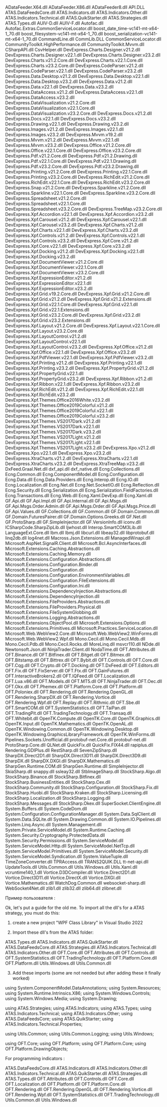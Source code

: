 ADataFeeder.X64.dll ADataFeeder.X86.dll ADataFeeder8.dll API.DLL ATAS.DataFeedsCore.dll ATAS.Indicators.dll ATAS.Indicators.Other.dll ATAS.Indicators.Technical.dll ATAS.QuikStarter.dll ATAS.Strategies.dll ATAS.Types.dll AUIV-D.dll AUIV-F.dll Autofac.dll Autofac.Extras.CommonServiceLocator.dll boost_date_time-vc141-mt-x64-1_70.dll boost_filesystem-vc141-mt-x64-1_70.dll boost_serialization-vc141-mt-x64-1_70.dll CommandLine.dll CommLib.DLL CommonServiceLocator.dll CommunityToolkit.HighPerformance.dll CommunityToolkit.Mvvm.dll CSharpAPI.dll CsvHelper.dll DevExpress.Charts.Designer.v21.2.dll DevExpress.Charts.Designer.v22.1.dll DevExpress.Charts.Designer.v23.2.dll DevExpress.Charts.v21.2.Core.dll DevExpress.Charts.v22.1.Core.dll DevExpress.Charts.v23.2.Core.dll DevExpress.CodeParser.v21.2.dll DevExpress.CodeParser.v22.1.dll DevExpress.CodeParser.v23.2.dll DevExpress.Data.Desktop.v21.2.dll DevExpress.Data.Desktop.v22.1.dll DevExpress.Data.Desktop.v23.2.dll DevExpress.Data.v21.2.dll DevExpress.Data.v22.1.dll DevExpress.Data.v23.2.dll DevExpress.DataAccess.v21.2.dll DevExpress.DataAccess.v22.1.dll DevExpress.DataAccess.v23.2.dll DevExpress.DataVisualization.v21.2.Core.dll DevExpress.DataVisualization.v22.1.Core.dll DevExpress.DataVisualization.v23.2.Core.dll DevExpress.Docs.v21.2.dll DevExpress.Docs.v22.1.dll DevExpress.Docs.v23.2.dll DevExpress.Drawing.v22.1.dll DevExpress.Drawing.v23.2.dll DevExpress.Images.v21.2.dll DevExpress.Images.v22.1.dll DevExpress.Images.v23.2.dll DevExpress.Mvvm.v19.2.dll DevExpress.Mvvm.v21.2.dll DevExpress.Mvvm.v22.1.dll DevExpress.Mvvm.v23.2.dll DevExpress.Office.v21.2.Core.dll DevExpress.Office.v22.1.Core.dll DevExpress.Office.v23.2.Core.dll DevExpress.Pdf.v21.2.Core.dll DevExpress.Pdf.v21.2.Drawing.dll DevExpress.Pdf.v22.1.Core.dll DevExpress.Pdf.v22.1.Drawing.dll DevExpress.Pdf.v23.2.Core.dll DevExpress.Pdf.v23.2.Drawing.dll DevExpress.Printing.v21.2.Core.dll DevExpress.Printing.v22.1.Core.dll DevExpress.Printing.v23.2.Core.dll DevExpress.RichEdit.v21.2.Core.dll DevExpress.RichEdit.v22.1.Core.dll DevExpress.RichEdit.v23.2.Core.dll DevExpress.Snap.v21.2.Core.dll DevExpress.Sparkline.v21.2.Core.dll DevExpress.Sparkline.v22.1.Core.dll DevExpress.Sparkline.v23.2.Core.dll DevExpress.Spreadsheet.v21.2.Core.dll DevExpress.Spreadsheet.v22.1.Core.dll DevExpress.Spreadsheet.v23.2.Core.dll DevExpress.TreeMap.v23.2.Core.dll DevExpress.Xpf.Accordion.v22.1.dll DevExpress.Xpf.Accordion.v23.2.dll DevExpress.Xpf.Carousel.v21.2.dll DevExpress.Xpf.Carousel.v22.1.dll DevExpress.Xpf.Carousel.v23.2.dll DevExpress.Xpf.Charts.v21.2.dll DevExpress.Xpf.Charts.v22.1.dll DevExpress.Xpf.Charts.v23.2.dll DevExpress.Xpf.Controls.v21.2.dll DevExpress.Xpf.Controls.v22.1.dll DevExpress.Xpf.Controls.v23.2.dll DevExpress.Xpf.Core.v21.2.dll DevExpress.Xpf.Core.v22.1.dll DevExpress.Xpf.Core.v23.2.dll DevExpress.Xpf.Docking.v21.2.dll DevExpress.Xpf.Docking.v22.1.dll DevExpress.Xpf.Docking.v23.2.dll DevExpress.Xpf.DocumentViewer.v21.2.Core.dll DevExpress.Xpf.DocumentViewer.v22.1.Core.dll DevExpress.Xpf.DocumentViewer.v23.2.Core.dll DevExpress.Xpf.ExpressionEditor.v21.2.dll DevExpress.Xpf.ExpressionEditor.v22.1.dll DevExpress.Xpf.ExpressionEditor.v23.2.dll DevExpress.Xpf.Grid.v19.2.Core.dll DevExpress.Xpf.Grid.v21.2.Core.dll DevExpress.Xpf.Grid.v21.2.dll DevExpress.Xpf.Grid.v21.2.Extensions.dll DevExpress.Xpf.Grid.v22.1.Core.dll DevExpress.Xpf.Grid.v22.1.dll DevExpress.Xpf.Grid.v22.1.Extensions.dll DevExpress.Xpf.Grid.v23.2.Core.dll DevExpress.Xpf.Grid.v23.2.dll DevExpress.Xpf.Grid.v23.2.Extensions.dll DevExpress.Xpf.Layout.v21.2.Core.dll DevExpress.Xpf.Layout.v22.1.Core.dll DevExpress.Xpf.Layout.v23.2.Core.dll DevExpress.Xpf.LayoutControl.v21.2.dll DevExpress.Xpf.LayoutControl.v22.1.dll DevExpress.Xpf.LayoutControl.v23.2.dll DevExpress.Xpf.Office.v21.2.dll DevExpress.Xpf.Office.v22.1.dll DevExpress.Xpf.Office.v23.2.dll DevExpress.Xpf.PdfViewer.v22.1.dll DevExpress.Xpf.PdfViewer.v23.2.dll DevExpress.Xpf.Printing.v21.2.dll DevExpress.Xpf.Printing.v22.1.dll DevExpress.Xpf.Printing.v23.2.dll DevExpress.Xpf.PropertyGrid.v21.2.dll DevExpress.Xpf.PropertyGrid.v22.1.dll DevExpress.Xpf.PropertyGrid.v23.2.dll DevExpress.Xpf.Ribbon.v21.2.dll DevExpress.Xpf.Ribbon.v22.1.dll DevExpress.Xpf.Ribbon.v23.2.dll DevExpress.Xpf.RichEdit.v21.2.dll DevExpress.Xpf.RichEdit.v22.1.dll DevExpress.Xpf.RichEdit.v23.2.dll DevExpress.Xpf.Themes.Office2016White.v23.2.dll DevExpress.Xpf.Themes.Office2019Colorful.v21.2.dll DevExpress.Xpf.Themes.Office2019Colorful.v22.1.dll DevExpress.Xpf.Themes.Office2019Colorful.v23.2.dll DevExpress.Xpf.Themes.VS2017Dark.v21.2.dll DevExpress.Xpf.Themes.VS2017Dark.v22.1.dll DevExpress.Xpf.Themes.VS2017Dark.v23.2.dll DevExpress.Xpf.Themes.VS2017Light.v21.2.dll DevExpress.Xpf.Themes.VS2017Light.v22.1.dll DevExpress.Xpf.Themes.VS2017Light.v23.2.dll DevExpress.Xpo.v21.2.dll DevExpress.Xpo.v22.1.dll DevExpress.Xpo.v23.2.dll DevExpress.XtraCharts.v21.2.dll DevExpress.XtraCharts.v22.1.dll DevExpress.XtraCharts.v23.2.dll DevExpress.XtraTreeMap.v23.2.dll DxFeed.Graal.Net.dll dxf_api.dll dxf_native.dll Ecng.Collections.dll Ecng.Common.dll Ecng.ComponentModel.dll Ecng.Configuration.dll Ecng.Data.dll Ecng.Data.Providers.dll Ecng.Interop.dll Ecng.IO.dll Ecng.Localization.dll Ecng.Net.dll Ecng.Net.SocketIO.dll Ecng.Reflection.dll Ecng.Security.dll Ecng.Serialization.dll Ecng.Serialization.FieldFactories.dll Ecng.Transactions.dll Ecng.Web.dll Ecng.Xaml.DevExp.dll Ecng.Xaml.dll GF.Api.dll GF.Api.Impl.dll GF.Api.Internal.dll GF.Api.Msgs.dll GF.Api.Msgs.Order.Admin.dll GF.Api.Msgs.Order.dll GF.Api.Msgs.Price.dll GF.Api.Values.dll GF.Collections.dll GF.Common.dll GF.Domain.Common.dll GF.Domain.FuturesPairer.dll GF.Domain.Options.Greeks.dll GF.Net.dll GF.ProtoSharp.dll GF.SimpleInjector.dll GF.VersionInfo.dll iconv.dll ICSharpCode.SharpZipLib.dll Ijwhost.dll Interop.SmartCOM3Lib.dll LanguageExt.Core.dll lbm.dll lbmj.dll libcurl.dll libeay32.dll libprotobuf.dll linq2db.dll log4net.dll Macross.Json.Extensions.dll ManagedWinapi.dll Microsoft.AspNet.SignalR.Client.dll Microsoft.Bcl.AsyncInterfaces.dll Microsoft.Extensions.Caching.Abstractions.dll Microsoft.Extensions.Caching.Memory.dll Microsoft.Extensions.Configuration.Abstractions.dll Microsoft.Extensions.Configuration.Binder.dll Microsoft.Extensions.Configuration.dll Microsoft.Extensions.Configuration.EnvironmentVariables.dll Microsoft.Extensions.Configuration.FileExtensions.dll Microsoft.Extensions.Configuration.Ini.dll Microsoft.Extensions.DependencyInjection.Abstractions.dll Microsoft.Extensions.DependencyInjection.dll Microsoft.Extensions.FileProviders.Abstractions.dll Microsoft.Extensions.FileProviders.Physical.dll Microsoft.Extensions.FileSystemGlobbing.dll Microsoft.Extensions.Logging.Abstractions.dll Microsoft.Extensions.ObjectPool.dll Microsoft.Extensions.Options.dll Microsoft.Extensions.Primitives.dll Microsoft.Practices.ServiceLocation.dll Microsoft.Web.WebView2.Core.dll Microsoft.Web.WebView2.WinForms.dll Microsoft.Web.WebView2.Wpf.dll Mono.Cecil.dll Mono.Cecil.Mdb.dll Mono.Cecil.Pdb.dll Mono.Cecil.Rocks.dll MoreLinq.dll msvcr110.dll NDde.dll Newtonsoft.Json.dll NinjaTrader.Client.dll NodaTime.dll OFT.Attributes.dll OFT.Binance.dll OFT.Bitfinex.dll OFT.Bitget.dll OFT.Bitmex.dll OFT.Bitstamp.dll OFT.Bittrex.dll OFT.Bybit.dll OFT.Controls.dll OFT.Core.dll OFT.Cqg.dll OFT.Crypto.dll OFT.Docking.dll OFT.DxFeed.dll OFT.Editors.dll OFT.Fix.dll OFT.FixServer.dll OFT.Ftx.dll OFT.GainFutures.dll OFT.InteractiveBrokers2.dll OFT.IQFeed.dll OFT.Localization.dll OFT.Lua.v86.dll OFT.Models.dll OFT.MT5.dll OFT.NinjaTrader.dll OFT.Oec.dll OFT.Okx.dll OFT.Phemex.dll OFT.Platform.Core.dll OFT.Platform.dll OFT.Poloniex.dll OFT.Rendering.dll OFT.Rendering.OpenGL.dll OFT.Rendering.SharpDX.dll OFT.Rendering.Vortice.dll OFT.Rendering.Wpf.dll OFT.Replay.dll OFT.Rithmic.dll OFT.Sbe.dll OFT.SmartCOM.dll OFT.SystemStatistics.dll OFT.TaiPan.dll OFT.TradingPit.dll OFT.TradingTechnology.dll OFT.Transaq.dll OFT.Whitebit.dll OpenTK.Compute.dll OpenTK.Core.dll OpenTK.Graphics.dll OpenTK.Input.dll OpenTK.Mathematics.dll OpenTK.OpenAL.dll OpenTK.Windowing.Common.dll OpenTK.Windowing.Desktop.dll OpenTK.Windowing.GraphicsLibraryFramework.dll OpenTK.WinForms.dll Pipelines.Sockets.Unofficial.dll protobuf-net.Core.dll protobuf-net.dll ProtoSharp.Core.dll QLNet.dll QuickFix.dll QuickFix.FIX44.dll rapiplus.dll Rendering.GDIPlus.dll RestSharp.dll SevenZipSharp.dll SharpDX.Direct2D1.dll SharpDX.Direct3D11.dll SharpDX.Direct3D9.dll SharpDX.dll SharpDX.DXGI.dll SharpDX.Mathematics.dll SharpGen.Runtime.COM.dll SharpGen.Runtime.dll SimpleInjector.dll SkiaSharp.dll snappy.dll ssleay32.dll StbImageSharp.dll StockSharp.Algo.dll StockSharp.Binance.dll StockSharp.Bitfinex.dll StockSharp.BusinessEntities.dll StockSharp.Cex.dll StockSharp.Community.dll StockSharp.Configuration.dll StockSharp.Fix.dll StockSharp.Huobi.dll StockSharp.Kraken.dll StockSharp.Licensing.dll StockSharp.Localization.dll StockSharp.Logging.dll StockSharp.Messages.dll StockSharp.Okex.dll SuperSocket.ClientEngine.dll System.Buffers.dll System.CodeDom.dll System.Configuration.ConfigurationManager.dll System.Data.SqlClient.dll System.Data.SQLite.dll System.Drawing.Common.dll System.IO.Pipelines.dll System.Linq.Async.dll System.Management.dll System.Private.ServiceModel.dll System.Runtime.Caching.dll System.Security.Cryptography.ProtectedData.dll System.Security.Permissions.dll System.ServiceModel.dll System.ServiceModel.Http.dll System.ServiceModel.NetTcp.dll System.ServiceModel.Primitives.dll System.ServiceModel.Security.dll System.ServiceModel.Syndication.dll System.ValueTuple.dll TimeZoneConverter.dll TPRAccess.dll TRANS2QUIK.DLL tt-net-api.dll UpdateTools.dll Utils.Common.dll Utils.Windows.dll Utils.Xaml.dll vcruntime140_1.dll Vortice.D3DCompiler.dll Vortice.Direct2D1.dll Vortice.Direct3D11.dll Vortice.DirectX.dll Vortice.DXGI.dll Vortice.Mathematics.dll WatchDog.Common.dll websocket-sharp.dll WebSocket4Net.dll zlib1.dll zlib32.dll zlib64.dll zlibnet.dll

Пример пользователя :

Ok, let's put a guide for the old me. To import all the dll's for a ATAS strategy, you must do this:

1.  create a new project "WPF Class Library" in Visual Studio 2022
    
2.  Import these dll's from the ATAS folder:
    

ATAS.Types.dll ATAS.Indicators.dll ATAS.QuikStarter.dll ATAS.DataFeedsCore.dll ATAS.Strategies.dll ATAS.Indicators.Technical.dll ATAS.Indicators.Other.dll OFT.Core.dll OFT.Attributes.dll OFT.Controls.dll OFT.SystemStatistics.dll OFT.TradingTechnology.dll OFT.Platform.Core.dll OFT.Platform.dll Utils.Windows.dll Utils.Common.dll

3.  Add these imports (some are not needed but after adding these it finally worked)

using System.ComponentModel.DataAnnotations; using System.Resources; using System.Runtime.Intrinsics.X86; using System.Windows.Controls; using System.Windows.Media; using System.Drawing;

using ATAS.Strategies; using ATAS.Indicators; using ATAS.Types; using ATAS.Indicators.Technical; using ATAS.Indicators.Other; using ATAS.DataFeedsCore; using ATAS.QuikStarter; using ATAS.Indicators.Technical.Properties;

using Utils.Common; using Utils.Common.Logging; using Utils.Windows;

using OFT.Core; using OFT.Platform; using OFT.Platform.Core; using OFT.Platform.DrawingObjects;

For programming indicators :

ATAS.DataFeedsCore.dll ATAS.Indicators.dll ATAS.Indicators.Other.dll ATAS.Indicators.Technical.dll ATAS.QuikStarter.dll ATAS.Strategies.dll ATAS.Types.dll OFT.Attributes.dll OFT.Controls.dll OFT.Core.dll OFT.Localization.dll OFT.Platform.dll OFT.Platform.Core.dll OFT.Rendering.dll OFT.Rendering.OpenGL.dll OFT.Rendering.Vortice.dll OFT.Rendering.Wpf.dll OFT.SystemStatistics.dll OFT.TradingTechnology.dll Utils.Common.dll Utils.Windows.dll